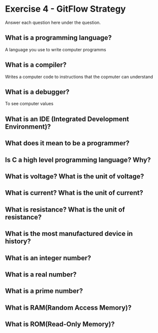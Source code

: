 # Exercise 4 - GitFlow Strategy

Answer each question here under the question.

## What is a programming language?

A language you use to write computer programms

## What is a compiler?

Writes a computer code to instructions that the copmuter can understand

## What is a debugger?

To see computer values

## What is an IDE (Integrated Development Environment)?

## What does it mean to be a programmer?

## Is C a high level programming language? Why?

## What is voltage? What is the unit of voltage?

## What is current? What is the unit of current?

## What is resistance? What is the unit of resistance?

## What is the most manufactured device in history?

## What is an integer number?

## What is a real number?

## What is a prime number?

## What is RAM(Random Access Memory)?

## What is ROM(Read-Only Memory)?
